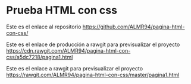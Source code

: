 # Prueba HTML con css

Este es el enlace al repositorio https://github.com/ALMR94/pagina-html-con-css/

Este es el enlace de producción a rawgit para previsualizar el proyecto https://cdn.rawgit.com/ALMR94/pagina-html-con-css/a5dc7218/pagina1.html

Este es el enlace a rawgit para previsualizar el proyecto https://rawgit.com/ALMR94/pagina-html-con-css/master/pagina1.html
